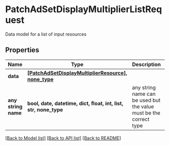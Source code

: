 # PatchAdSetDisplayMultiplierListRequest

Data model for a list of input resources

## Properties
Name | Type | Description | Notes
------------ | ------------- | ------------- | -------------
**data** | [**[PatchAdSetDisplayMultiplierResource], none_type**](PatchAdSetDisplayMultiplierResource.md) |  | [optional] 
**any string name** | **bool, date, datetime, dict, float, int, list, str, none_type** | any string name can be used but the value must be the correct type | [optional]

[[Back to Model list]](../README.md#documentation-for-models) [[Back to API list]](../README.md#documentation-for-api-endpoints) [[Back to README]](../README.md)


